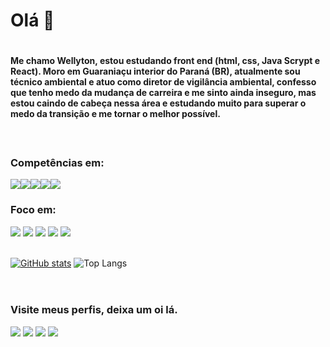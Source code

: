<h1>Olá 👋<h1/>

<!--
**Wellyton-Soster/Wellyton-Soster** is a ✨ _special_ ✨ repository because its `README.md` (this file) appears on your GitHub profile.

Here are some ideas to get you started:

- 🔭 I’m currently working on ...
- 🌱 I’m currently learning ...
- 👯 I’m looking to collaborate on ...
- 🤔 I’m looking for help with ...
- 💬 Ask me about ...
- 📫 How to reach me: ...
- 😄 Pronouns: ...
- ⚡ Fun fact: ...
-->
<h4>Me chamo Wellyton, estou estudando front end (html, css, Java Scrypt e React). Moro em Guaraniaçu interior do Paraná (BR), atualmente sou técnico ambiental e atuo como diretor de vigilância ambiental, confesso que tenho medo da mudança de carreira e me sinto ainda inseguro, mas estou caindo de cabeça nessa área e estudando muito para superar o medo da transição e me tornar o melhor possível.<h4/>
  <br>
<h3>Competências em:</h3>
  
<img src="https://img.shields.io/badge/HTML5-E34F26?style=for-the-badge&logo=html5&logoColor=white"/><img src="https://img.shields.io/badge/CSS3-1572B6?style=for-the-badge&logo=css3&logoColor=white"><img src="https://img.shields.io/badge/JavaScript-323330?style=for-the-badge&logo=javascript&logoColor=F7DF1E"><img src="https://img.shields.io/badge/React-20232A?style=for-the-badge&logo=react&logoColor=61DAFB"><img src="https://img.shields.io/badge/React_Native-20232A?style=for-the-badge&logo=react&logoColor=61DAFB">
<br/>
<h3>Foco em:</h3>

<img src="https://img.shields.io/badge/Python-3776AB?style=for-the-badge&logo=python&logoColor=white"> <img src="https://img.shields.io/badge/MySQL-00000F?style=for-the-badge&logo=mysql&logoColor=white"> <img src="https://img.shields.io/badge/PHP-777BB4?style=for-the-badge&logo=php&logoColor=white"> <img src="https://img.shields.io/badge/Java-ED8B00?style=for-the-badge&logo=openjdk&logoColor=white"> <img src="https://img.shields.io/badge/Node.js-43853D?style=for-the-badge&logo=node.js&logoColor=white">
<br>
<br>
  
[![GitHub stats](https://github-readme-stats.vercel.app/api?username=Wellyton-Soster&theme=dracula)](https://github.com/anuraghazra/github-readme-stats) ![Top Langs](https://github-readme-stats.vercel.app/api/top-langs/?username=Wellyton-Soster&layout=compact&theme=dracula)
<br/>
<br/>
<br/>
<h3>Visite meus perfis, deixa um oi lá.</h3>
<a href="https://www.facebook.com/wellyton.soster"><img src="https://img.shields.io/badge/Facebook-1877F2?style=for-the-badge&logo=facebook&logoColor=white"/><a/>
<a href="https://www.instagram.com/sosterwe/"><img src="https://img.shields.io/badge/Instagram-E4405F?style=for-the-badge&logo=instagram&logoColor=white"/><a/>
<a href="https://www.linkedin.com/in/wellyton-soster-57b199274/"><img src="https://img.shields.io/badge/LinkedIn-0077B5?style=for-the-badge&logo=linkedin&logoColor=white"/><a/> <a href="https://wa.me/5545988306022?text=Oi, vim pelo Github"><img src="https://img.shields.io/badge/WhatsApp-25D366?style=for-the-badge&logo=whatsapp&logoColor=white"/></a>
